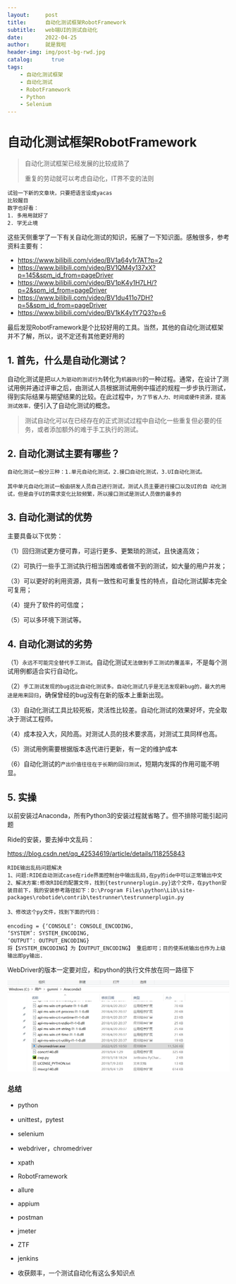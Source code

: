 ```yaml
---
layout:     post
title:      自动化测试框架RobotFramework
subtitle:   web端UI的测试自动化
date:       2022-04-25
author:     就是我啦
header-img: img/post-bg-rwd.jpg
catalog: 	  true
tags:
    - 自动化测试框架    
    - 自动化测试        
    - RobotFramework      
    - Python
    - Selenium   
---
```


# 自动化测试框架RobotFramework

> 自动化测试框架已经发展的比较成熟了
>
> 重复的劳动就可以考虑自动化，IT界不变的法则

```yacas
试验一下新的文章块，只要把语言设成yacas
比较醒目
数字也好看：
1. 多用用就好了
2. 学无止境
```

这些天侧重学了一下有关自动化测试的知识，拓展了一下知识面。感触很多，参考资料主要有：

* https://www.bilibili.com/video/BV1a64y1r7AT?p=2
* https://www.bilibili.com/video/BV1QM4y137xX?p=145&spm_id_from=pageDriver
* https://www.bilibili.com/video/BV1pK4y1H7LH/?p=2&spm_id_from=pageDriver
* https://www.bilibili.com/video/BV1du411o7DH?p=5&spm_id_from=pageDriver
* https://www.bilibili.com/video/BV1kK4y1Y7Q3?p=6

最后发现RobotFramework是个比较好用的工具。当然，其他的自动化测试框架并不了解，所以，说不定还有其他更好用的



## 1. 首先，什么是自动化测试？

自动化测试是把``以人为驱动的测试行为``转化为``机器执行``的一种过程。通常，在设计了测试用例并通过评审之后，由测试人员根据测试用例中描述的规程一步步执行测试，得到实际结果与期望结果的比较。在此过程中，``为了节省人力、时间或硬件资源，提高测试效率，``便引入了自动化测试的概念。

> 测试自动化可以在已经存在的正式测试过程中自动化一些重复但必要的任务，或者添加额外的难于手工执行的测试。



## 2. 自动化测试主要有哪些？

```yacas
自动化测试一般分三种：1.单元自动化测试，2.接口自动化测试，3.UI自动化测试。

其中单元自动化测试一般由研发人员自己进行测试，测试人员主要进行接口以及UI的自 动化测试，但是由于UI的需求变化比较频繁，所以接口测试是测试人员做的最多的
```



## 3. 自动化测试的优势

主要具备以下优势：

（1）回归测试更方便可靠，可运行更多、更繁琐的测试，且快速高效；

（2）可执行一些手工测试执行相当困难或者做不到的测试，如大量的用户并发；

（3）可以更好的利用资源，具有一致性和可重复性的特点，自动化测试脚本完全可复用；

（4）提升了软件的可信度；

（5）可以多环境下测试等。



## 4. 自动化测试的劣势

（1）``永远不可能完全替代手工测试``。自动化测试``无法做到手工测试的覆盖率``，不是每个测试用例都适合实行自动化。

（2）``手工测试发现的bug远比自动化测试多。自动化测试几乎是无法发现新bug的，最大的用途是用来回归``，确保曾经的bug没有在新的版本上重新出现。

（3）自动化测试工具比较死板，灵活性比较差。自动化测试的效果好坏，完全取决于测试工程师。

（4）成本投入大，风险高。对测试人员的技术要求高，对测试工具同样也高。

（5）测试用例需要根据版本迭代进行更新，有一定的维护成本

（6）自动化测试的``产出价值往往在于长期的回归测试``，短期内发挥的作用可能不明显。





## 5. 实操

以前安装过Anaconda，所有Python3的安装过程就省略了。但不排除可能引起问题



Ride的安装，要去掉中文乱码：

https://blog.csdn.net/qq_42534619/article/details/118255843

```yacas
RIDE输出乱码问题解决
1、问题:RIDE自动测试case在ride界面控制台中输出乱码,在py的ide中可以正常输出中文
2、解决方案:修改RIDE的配置文件，找到{testrunnerplugin.py}这个文件，在python安装目前下，我的安装参考路径如下：D:\Program Files\python\Lib\site-packages\robotide\contrib\testrunner\testrunnerplugin.py

3、修改这个py文件，找到下面的代码：

encoding = {‘CONSOLE’: CONSOLE_ENCODING,
‘SYSTEM’: SYSTEM_ENCODING,
‘OUTPUT’: OUTPUT_ENCODING}　　　　
将【SYSTEM_ENCODING】为【OUTPUT_ENCODING】 重启即可；目的使系统输出也作为上级输出即py输出.
```



WebDriver的版本一定要对应，和python的执行文件放在同一路径下

![image-20220425153055594](/img/images/image-20220425153055594.png)

### 总结

- python

- unittest，pytest

- selenium

- webdriver，chromedriver

- xpath

- RobotFramework

- allure

- appium

- postman

- jmeter

- ZTF

- jenkins

- 收获颇丰，一个测试自动化有这么多知识点

  
